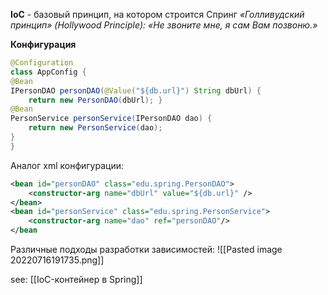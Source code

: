 **IoC** - базовый принцип, на котором строится Спринг
*«Голливудский принцип» (Hollywood Principle): «Не звоните мне, я сам Вам позвоню.»*

**Конфигурация**
```java
@Configuration
class AppConfig {
@Bean
IPersonDAO personDAO(@Value("${db.url}") String dbUrl) { 
	return new PersonDAO(dbUrl); }
@Bean 
PersonService personService(IPersonDAO dao) {
	return new PersonService(dao);
} 
}
```
Аналог xml конфигурации:
```xml
<bean id="personDAO" class="edu.spring.PersonDAO">
	<constructor-arg name="dbUrl" value="${db.url}" />
</bean>
<bean id="personService" class="edu.spring.PersonService">
	<constructor-arg name="dao" ref="personDAO"/>
</bean
```

Различные подходы разработки зависимостей:
![[Pasted image 20220716191735.png]]

see: [[IoC-контейнер в Spring]]